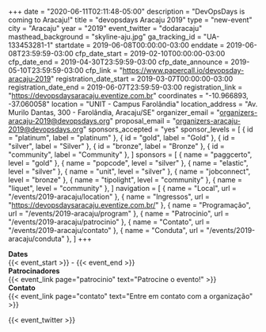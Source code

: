 +++
date = "2020-06-11T02:11:48-05:00"
description = "DevOpsDays is coming to Aracaju!"
title = "devopsdays Aracaju 2019"
type = "new-event"
city = "Aracaju"
year = "2019"
event_twitter = "dodaracaju"
masthead_background = "skyline-aju.jpg"
ga_tracking_id = "UA-133453281-1"
startdate = 2019-06-08T00:00:00-03:00
enddate = 2019-06-08T23:59:59-03:00
cfp_date_start = 2019-02-10T00:00:00-03:00
cfp_date_end = 2019-04-30T23:59:59-03:00
cfp_date_announce = 2019-05-10T23:59:59-03:00
cfp_link = "https://www.papercall.io/devopsday-aracaju-2019"
registration_date_start = 2019-03-07T00:00:00-03:00
registration_date_end = 2019-06-07T23:59:59-03:00
registration_link = "https://devopsdaysaracaju.eventize.com.br"
coordinates = "-10.966893, -37.060058"
location = "UNIT - Campus Farolândia"
location_address = "Av. Murilo Dantas, 300 - Farolândia, Aracaju/SE"
organizer_email = "organizers-aracaju-2019@devopsdays.org"
proposal_email = "organizers-aracaju-2019@devopsdays.org"
sponsors_accepted = "yes"
sponsor_levels = [
    { id = "platinum", label = "platinum" },
    { id = "gold", label = "Gold" },
    { id = "silver", label = "Silver" },
    { id = "bronze", label = "Bronze" },
    { id = "community", label = "Community" },
]
sponsors = [
    { name = "paggcerto", level = "gold" },
    { name = "popcode", level = "silver" },
    { name = "elastic", level = "silver" },
    { name = "unit", level = "silver" },
    { name = "jobconnect", level = "bronze" },
    { name = "tipolight", level = "community" },
    { name = "liquet", level = "community" },
]
navigation = [
    { name = "Local", url = "/events/2019-aracaju/location" },
    { name = "Ingressos", url = "https://devopsdaysaracaju.eventize.com.br/" },
    { name = "Programação", url = "/events/2019-aracaju/program" },
    { name = "Patrocinio", url = "/events/2019-aracaju/patrocinio" },
    { name = "Contato", url = "/events/2019-aracaju/contato" },
    { name = "Conduta", url = "/events/2019-aracaju/conduta" },
]
+++
<div class = "row">
  <div class = "col-md-2">
    <strong>Dates</strong>
  </div>
  <div class = "col-md-8">
    {{< event_start >}} - {{< event_end >}}
  </div>
</div>

<!-- <div class = "row">
  <div class = "col-md-2">
    <strong>Location</strong>
  </div>
  <div class = "col-md-8">
    {{< event_location >}}
  </div>
</div> -->

<!-- <div class = "row">
  <div class = "col-md-2">
    <strong>Register</strong>
  </div>
  <div class = "col-md-8">
    {{< event_link page="registration" text="Register to attend the conference!" >}}
  </div>
</div> -->

<!-- <div class = "row">
  <div class = "col-md-2">
    <strong>Propose</strong>
  </div>
  <div class = "col-md-8">
    {{< event_link page="propose" text="Propose a talk!" >}}
  </div>
</div> -->

<!-- <div class = "row">
  <div class = "col-md-2">
    <strong>Program</strong>
  </div>
  <div class = "col-md-8">
    View the {{< event_link page="program" text="program." >}}
  </div>
</div> -->

<!-- <div class = "row">
  <div class = "col-md-2">
    <strong>Speakers</strong>
  </div>
  <div class = "col-md-8">
    Check out the {{< event_link page="speakers" text="speakers!" >}}
  </div>
</div> -->

<div class = "row">
  <div class = "col-md-2">
    <strong>Patrocinadores</strong>
  </div>
  <div class = "col-md-8">
    {{< event_link page="patrocinio" text="Patrocine o evento!" >}}
  </div>
</div>

<div class = "row">
  <div class = "col-md-2">
    <strong>Contato</strong>
  </div>
  <div class = "col-md-8">
    {{< event_link page="contato" text="Entre em contato com a organização" >}}
  </div>
</div>

{{< event_twitter >}}
